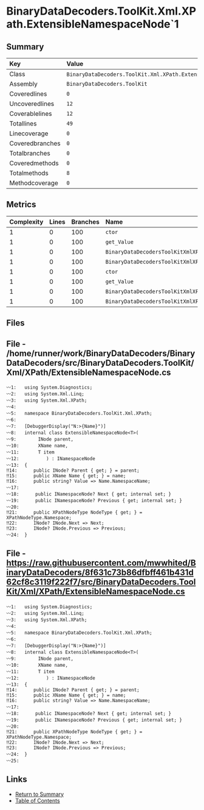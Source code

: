 ﻿# BinaryDataDecoders.ToolKit.Xml.XPath.ExtensibleNamespaceNode`1

## Summary

| Key             | Value                                                            |
| :-------------- | :--------------------------------------------------------------- |
| Class           | `BinaryDataDecoders.ToolKit.Xml.XPath.ExtensibleNamespaceNode`1` |
| Assembly        | `BinaryDataDecoders.ToolKit`                                     |
| Coveredlines    | `0`                                                              |
| Uncoveredlines  | `12`                                                             |
| Coverablelines  | `12`                                                             |
| Totallines      | `49`                                                             |
| Linecoverage    | `0`                                                              |
| Coveredbranches | `0`                                                              |
| Totalbranches   | `0`                                                              |
| Coveredmethods  | `0`                                                              |
| Totalmethods    | `8`                                                              |
| Methodcoverage  | `0`                                                              |

## Metrics

| Complexity | Lines | Branches | Name                                                 |
| :--------- | :---- | :------- | :--------------------------------------------------- |
| 1          | 0     | 100      | `ctor`                                               |
| 1          | 0     | 100      | `get_Value`                                          |
| 1          | 0     | 100      | `BinaryDataDecodersToolKitXmlXPathINodeget_Next`     |
| 1          | 0     | 100      | `BinaryDataDecodersToolKitXmlXPathINodeget_Previous` |
| 1          | 0     | 100      | `ctor`                                               |
| 1          | 0     | 100      | `get_Value`                                          |
| 1          | 0     | 100      | `BinaryDataDecodersToolKitXmlXPathINodeget_Next`     |
| 1          | 0     | 100      | `BinaryDataDecodersToolKitXmlXPathINodeget_Previous` |

## Files

## File - /home/runner/work/BinaryDataDecoders/BinaryDataDecoders/src/BinaryDataDecoders.ToolKit/Xml/XPath/ExtensibleNamespaceNode.cs

```CSharp
〰1:   using System.Diagnostics;
〰2:   using System.Xml.Linq;
〰3:   using System.Xml.XPath;
〰4:   
〰5:   namespace BinaryDataDecoders.ToolKit.Xml.XPath;
〰6:   
〰7:   [DebuggerDisplay("N:>{Name}")]
〰8:   internal class ExtensibleNamespaceNode<T>(
〰9:        INode parent,
〰10:       XName name,
〰11:       T item
〰12:          ) : INamespaceNode
〰13:  {
‼14:      public INode? Parent { get; } = parent;
‼15:      public XName Name { get; } = name;
‼16:      public string? Value => Name.NamespaceName;
〰17:  
〰18:      public INamespaceNode? Next { get; internal set; }
〰19:      public INamespaceNode? Previous { get; internal set; }
〰20:  
‼21:      public XPathNodeType NodeType { get; } = XPathNodeType.Namespace;
‼22:      INode? INode.Next => Next;
‼23:      INode? INode.Previous => Previous;
〰24:  }
```

## File - https://raw.githubusercontent.com/mwwhited/BinaryDataDecoders/8f631c73b86dfbff461b431d62cf8c3119f222f7/src/BinaryDataDecoders.ToolKit/Xml/XPath/ExtensibleNamespaceNode.cs

```CSharp
〰1:   using System.Diagnostics;
〰2:   using System.Xml.Linq;
〰3:   using System.Xml.XPath;
〰4:   
〰5:   namespace BinaryDataDecoders.ToolKit.Xml.XPath;
〰6:   
〰7:   [DebuggerDisplay("N:>{Name}")]
〰8:   internal class ExtensibleNamespaceNode<T>(
〰9:        INode parent,
〰10:       XName name,
〰11:       T item
〰12:          ) : INamespaceNode
〰13:  {
‼14:      public INode? Parent { get; } = parent;
‼15:      public XName Name { get; } = name;
‼16:      public string? Value => Name.NamespaceName;
〰17:  
〰18:      public INamespaceNode? Next { get; internal set; }
〰19:      public INamespaceNode? Previous { get; internal set; }
〰20:  
‼21:      public XPathNodeType NodeType { get; } = XPathNodeType.Namespace;
‼22:      INode? INode.Next => Next;
‼23:      INode? INode.Previous => Previous;
〰24:  }
〰25:  
```

## Links

* [Return to Summary](Summary.md)
* [Table of Contents](../TOC.md)

